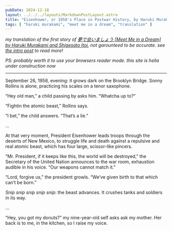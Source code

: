 ```yaml
---
pubDate: 2024-12-18
layout: ../../../layouts/MarkdownPostLayout.astro
title: "Eisenhower, or 1958's Place in Postwar History, by Haruki Murakami"
tags: [ "haruki murakami", "meet me in a dream", "translation" ]
---
```


_my translation of the first story of [夢で会いましょう [Meet Me in a Dream] by Haruki Murakami and Shigesato Itoi](https://www.goodreads.com/en/book/show/31029521-let-s-meet-in-dreams), not garounteed to be accurate. see [the intro post](/posts/meet-me-in-a-dream/00-intro) to read more!_

_PS: probably worth it to use your browsers reader mode. this site is hella under construction now_

---

September 26, 1958, evening: it grows dark on the Brooklyn Bridge. Sonny Rollins is alone, practicing his scales on a tenor saxophone. 

“Hey old man,” a child passing by asks him. “Whatcha up to?” 

“Fightin the atomic beast,” Rollins says. 

“I bet,” the child answers. “That’s a lie.” 

...

At that very moment, President Eisenhower leads troops through the deserts of New Mexico, to struggle life and death against a repulsive and real atomic beast, which has four large, scissor-like pincers. 

“Mr. President, if it keeps like this, the world will be destroyed,” the Secretary of the United Nation announces to the war room, exhaustion audible in his voice. “Our weapons cannot match it.”  

“Lord, forgive us,” the president growls. “We’ve given birth to that which can’t be born.” 

_Snip snip snip snip snip_: the beast advances. It crushes tanks and soldiers in its way. 

...

“Hey, you got my donuts?” my nine-year-old self asks ask my mother. Her back is to me, in the kitchen, so I raise my voice. 